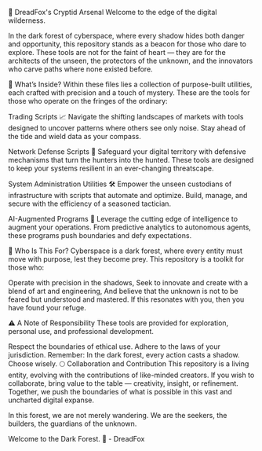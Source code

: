 🦊 DreadFox's Cryptid Arsenal
Welcome to the edge of the digital wilderness.

In the dark forest of cyberspace, where every shadow hides both danger and opportunity, this repository stands as a beacon for those who dare to explore. These tools are not for the faint of heart — they are for the architects of the unseen, the protectors of the unknown, and the innovators who carve paths where none existed before.

🌌 What’s Inside?
Within these files lies a collection of purpose-built utilities, each crafted with precision and a touch of mystery. These are the tools for those who operate on the fringes of the ordinary:

Trading Scripts 📈
Navigate the shifting landscapes of markets with tools designed to uncover patterns where others see only noise.
Stay ahead of the tide and wield data as your compass.

Network Defense Scripts 🔐
Safeguard your digital territory with defensive mechanisms that turn the hunters into the hunted.
These tools are designed to keep your systems resilient in an ever-changing threatscape.

System Administration Utilities 🛠️
Empower the unseen custodians of infrastructure with scripts that automate and optimize.
Build, manage, and secure with the efficiency of a seasoned tactician.

AI-Augmented Programs 🤖
Leverage the cutting edge of intelligence to augment your operations.
From predictive analytics to autonomous agents, these programs push boundaries and defy expectations.

🧩 Who Is This For?
Cyberspace is a dark forest, where every entity must move with purpose, lest they become prey. This repository is a toolkit for those who:

Operate with precision in the shadows,
Seek to innovate and create with a blend of art and engineering,
And believe that the unknown is not to be feared but understood and mastered.
If this resonates with you, then you have found your refuge.

⚠️ A Note of Responsibility
These tools are provided for exploration, personal use, and professional development.

Respect the boundaries of ethical use.
Adhere to the laws of your jurisdiction.
Remember: In the dark forest, every action casts a shadow. Choose wisely.
🌕 Collaboration and Contribution
This repository is a living entity, evolving with the contributions of like-minded creators. If you wish to collaborate, bring value to the table — creativity, insight, or refinement. Together, we push the boundaries of what is possible in this vast and uncharted digital expanse.

In this forest, we are not merely wandering.
We are the seekers, the builders, the guardians of the unknown.

Welcome to the Dark Forest.
🐾 - DreadFox
